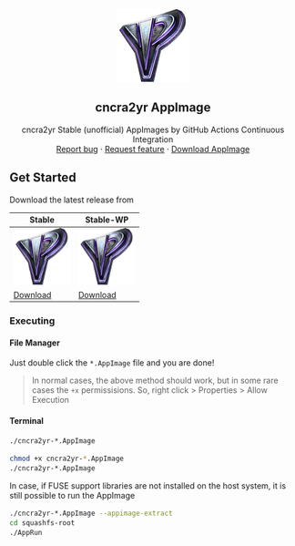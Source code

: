 <p align="center">
    <img src="https://github.com/mmtrt/cncra2yr/raw/master/snap/gui/cncra2yr.png" alt="cncra2yr logo" width=128 height=128>

<h2 align="center">cncra2yr AppImage</h2>

  <p align="center">cncra2yr Stable (unofficial) AppImages by GitHub Actions Continuous Integration
    <br>
    <a href="https://github.com/mmtrt/cncra2yr_AppImage/issues/new">Report bug</a>
    ·
    <a href="https://github.com/mmtrt/cncra2yr_AppImage/issues/new">Request feature</a>
    ·
    <a href="https://github.com/mmtrt/cncra2yr_AppImage/releases">Download AppImage</a>
  </p>
</p>

## Get Started

Download the latest release from

| Stable | Stable-WP |
| ------- | --------- |
| <img src="https://github.com/mmtrt/cncra2yr/raw/master/snap/gui/cncra2yr.png" height=100> | <img src="https://github.com/mmtrt/cncra2yr/raw/master/snap/gui/cncra2yr.png" height=100> |
| [Download](https://github.com/mmtrt/cncra2yr_AppImage/releases/tag/stable) | [Download](https://github.com/mmtrt/cncra2yr_AppImage/releases/tag/stable-wp) |


### Executing
#### File Manager
Just double click the `*.AppImage` file and you are done!

> In normal cases, the above method should work, but in some rare cases
the `+x` permissisions. So, right click > Properties > Allow Execution

#### Terminal
```bash
./cncra2yr-*.AppImage
```
```bash
chmod +x cncra2yr-*.AppImage
./cncra2yr-*.AppImage
```

In case, if FUSE support libraries are not installed on the host system, it is
still possible to run the AppImage

```bash
./cncra2yr-*.AppImage --appimage-extract
cd squashfs-root
./AppRun
```
